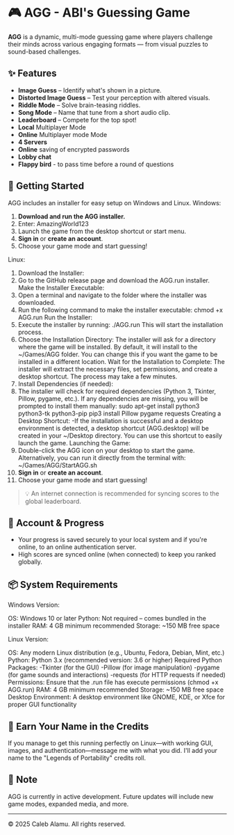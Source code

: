 # 🎮 AGG - ABI's Guessing Game

**AGG** is a dynamic, multi-mode guessing game where players challenge their minds across various engaging formats — from visual puzzles to sound-based challenges.

## ✨ Features

- **Image Guess** – Identify what's shown in a picture.
- **Distorted Image Guess** – Test your perception with altered visuals.
- **Riddle Mode** – Solve brain-teasing riddles.
- **Song Mode** – Name that tune from a short audio clip.
- **Leaderboard** – Compete for the top spot!
- **Local** Multiplayer Mode
- **Online** Multiplayer mode Mode
- **4 Servers**
- **Online** saving of encrypted passwords
- **Lobby chat**
- **Flappy bird** - to pass time before a round of questions

## 🚀 Getting Started

AGG includes an installer for easy setup on Windows and Linux.
Windows:

1. **Download and run the AGG installer.**
2. Enter: AmazingWorld123
3. Launch the game from the desktop shortcut or start menu.
4. **Sign in** or **create an account**.
5. Choose your game mode and start guessing!

Linux:
1. Download the Installer:
2. Go to the GitHub release page and download the AGG.run installer.
Make the Installer Executable:
3. Open a terminal and navigate to the folder where the installer was downloaded.
4. Run the following command to make the installer executable: chmod +x AGG.run
Run the Installer:
5. Execute the installer by running: ./AGG.run
This will start the installation process.
6. Choose the Installation Directory:
The installer will ask for a directory where the game will be installed. By default, it will install to the ~/Games/AGG folder. You can change this if you want the game to be installed in a different location.
Wait for the Installation to Complete:
The installer will extract the necessary files, set permissions, and create a desktop shortcut. The process may take a few minutes.
7. Install Dependencies (if needed):
8. The installer will check for required dependencies (Python 3, Tkinter, Pillow, pygame, etc.). If any dependencies are missing, you will be prompted to install 
  them manually: sudo apt-get install python3 python3-tk python3-pip
  pip3 install Pillow pygame requests
Creating a Desktop Shortcut:
-If the installation is successful and a desktop environment is detected, a desktop shortcut (AGG.desktop) will be created in your ~/Desktop directory. You can use 
 this shortcut to easily launch the game.
Launching the Game:
9. Double-click the AGG icon on your desktop to start the game.
   Alternatively, you can run it directly from the terminal with: ~/Games/AGG/StartAGG.sh
10. **Sign in** or **create an account**.
11. Choose your game mode and start guessing!
   
> 💡 An internet connection is recommended for syncing scores to the global leaderboard.

## 🔐 Account & Progress

- Your progress is saved securely to your local system and if you're online, to an online authentication server.
- High scores are synced online (when connected) to keep you ranked globally.

## 📦 System Requirements

Windows Version:

OS: Windows 10 or later
Python: Not required – comes bundled in the installer
RAM: 4 GB minimum recommended
Storage: ~150 MB free space

Linux Version:

OS: Any modern Linux distribution (e.g., Ubuntu, Fedora, Debian, Mint, etc.)
Python: Python 3.x (recommended version: 3.6 or higher)
Required Python Packages:
-Tkinter (for the GUI)
-Pillow (for image manipulation)
-pygame (for game sounds and interactions)
-requests (for HTTP requests if needed)
Permissions: Ensure that the .run file has execute permissions (chmod +x AGG.run)
RAM: 4 GB minimum recommended
Storage: ~150 MB free space
Desktop Environment: A desktop environment like GNOME, KDE, or Xfce for proper GUI functionality

## 👑 Earn Your Name in the Credits

If you manage to get this running perfectly on Linux—with working GUI, images, and authentication—message me with what you did. I'll add your name to the "Legends of Portability" credits roll.



## 📌 Note

AGG is currently in active development. Future updates will include new game modes, expanded media, and more.

---

© 2025 Caleb Alamu. All rights reserved.
